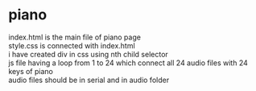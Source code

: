 # piano
index.html is the main file of piano page </br>
style.css is connected with index.html </br>
i have created div in css using nth child selector </br>
js file having a loop from 1 to 24 which connect all 24 audio files with 24 keys of piano </br>
audio files should be in serial and in audio folder
